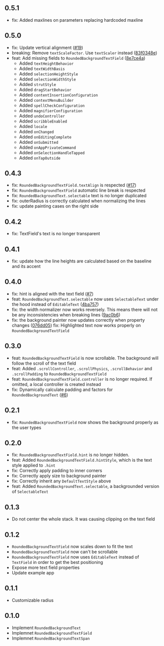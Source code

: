 ## 0.5.1
* fix: Added maxlines on parameters replacing hardcoded maxline


## 0.5.0

* fix: Update vertical alignment ([#19](https://github.com/bdlukaa/rounded_background_text/issues/19))
* breaking: Remove `textScaleFactor`. Use `textScaler` instead ([83f0348e](https://github.com/bdlukaa/rounded_background_text/commit/83f0348ea9edebe225fd009d7e90c97a261b635d))
* feat: Add missing fields to `RoundedBackgroundTextField` ([8e7ce4a](https://github.com/bdlukaa/rounded_background_text/commit/8e7ce4aa71d8cdf513922c77f8ea6a4df09912af))
    * Added `textHeightBehavior`
    * Added `textWidthBasis`
    * Added `selectionHeightStyle`
    * Added `selectionWidthStyle`
    * Added `strutStyle`
    * Added `dragStartBehavior`
    * Added `contentInsertionConfiguration`
    * Added `contextMenuBuilder`
    * Added `spellCheckConfiguration`
    * Added `magnifierConfiguration`
    * Added `undoController`
    * Added `scribbleEnabled`
    * Added `locale`
    * Added `onChanged`
    * Added `onEditingComplete`
    * Added `onSubmitted`
    * Added `onAppPrivateCommand`
    * Added `onSelectionHandleTapped`
    * Added `onTapOutside` 

## 0.4.3

* fix: `RoundedBackgroundTextField.textAlign` is respected ([#17](https://github.com/bdlukaa/rounded_background_text/issues/17))
* fix: `RoundedBackgroundTextField` automatic line break is respected
* fix: `RoundedBackgroundText.selectable` text is no longer duplicated
* fix: outerRadius is correctly calculated when normalizing the lines
* fix: update painting cases on the right side

## 0.4.2

* fix: TextField's text is no longer transparent

## 0.4.1

* fix: update how the line heights are calculated based on the baseline and its accent

## 0.4.0

* fix: hint is aligned with the text field ([#7](https://github.com/bdlukaa/rounded_background_text/issues/7))
* feat: `RoundedBackgroundText.selectable` now uses `SelectableText` under the hood instead of `EditableText` ([4ba757](https://github.com/bdlukaa/rounded_background_text/commit/4ba7578ad22290d7a6ae31d7ffdd7490bc614f68))
* fix: the width normalizer now works reversely. This means there will not be any inconsistencies when breaking lines ([9ac0b6](https://github.com/bdlukaa/rounded_background_text/commit/9ac0b685b76a8c603437c57a3e31e20e3a0d24b7))
* fix: the background painter now updates correctly when property changes ([076dd05](https://github.com/bdlukaa/rounded_background_text/commit/076dd05ab251cd84a34de723d0e01436c05d3481))
fix: Highlighted text now works properly on `RoundedBackgroundTextField`

## 0.3.0

* feat: `RoundedBackgroundTextField` is now scrollable. The background will follow the scroll of the text field
* feat: Added `.scrollController`, `.scrollPhysics`, `.scrollBehavior` and `.scrollPadding` to `RoundedBackgroundTextField`
* feat: `RoundedBackgroundTextField.controller` is no longer required. If omitted, a local controller is created instead
* fix: Dynamically calculate padding and factors for `RoundedBackgroundText` ([#6](https://github.com/bdlukaa/rounded_background_text/issues/6))

## 0.2.1

* fix: `RoundedBackgroundTextField` now shows the background properly as the user types

## 0.2.0

* fix: `RoundedBackgroundTextField.hint` is no longer hidden.
* feat: Added `RoundedBackgroundTextField.hintStyle`, which is the text style applied to `.hint`
* fix: Correctly apply padding to inner corners
* fix: Correctly apply size to background painter
* fix: Correctly inherit any `DefaultTextStyle` above
* feat: Added `RoundedBackgroundText.selectable`, a backgrounded version of `SelectableText`

## 0.1.3

* Do not center the whole stack. It was causing clipping on the text field

## 0.1.2

* `RoundedBackgroundTextField` now scales down to fit the text
* `RoundedBackgroundTextField` now can't be scrollable
* `RoundedBackgroundTextField` now uses `EditableText` instead of `TextField` in order to get the best positioning
* Expose more text field properties
* Update example app

## 0.1.1

* Customizable radius

## 0.1.0

* Implement `RoundedBackgroundText`
* Implemnet `RoundedBackgroundTextField`
* Implemnet `RoundedBackgroundTextSpan`
